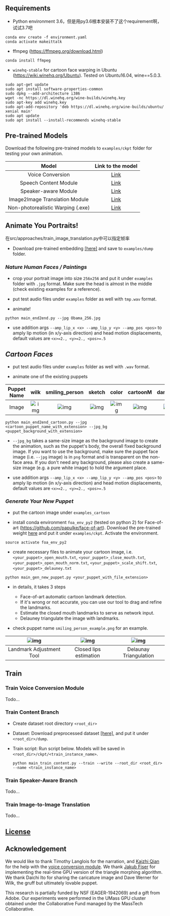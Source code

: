 
## Requirements
- Python environment 3.6，但是用py3.6根本安装不了这个requirement啊，试试3.7吧
```
conda env create -f environment.yaml
conda activate makeittalk
```
- ffmpeg (https://ffmpeg.org/download.html)
```
conda install ffmpeg
```

- `winehq-stable` for cartoon face warping in Ubuntu (https://wiki.winehq.org/Ubuntu). Tested on Ubuntu16.04, wine==5.0.3.
```
sudo apt-get update
sudo apt install software-properties-common
sudo dpkg --add-architecture i386
wget -nc https://dl.winehq.org/wine-builds/winehq.key
sudo apt-key add winehq.key
sudo apt-add-repository 'deb https://dl.winehq.org/wine-builds/ubuntu/ xenial main'
sudo apt update
sudo apt install --install-recommends winehq-stable
```
## Pre-trained Models

Download the following pre-trained models to `examples/ckpt` folder for testing your own animation.

| Model |  Link to the model | 
| :-------------: | :---------------: |
| Voice Conversion  | [Link](https://drive.google.com/file/d/1ZiwPp_h62LtjU0DwpelLUoodKPR85K7x/view?usp=sharing)  |
| Speech Content Module  | [Link](https://drive.google.com/file/d/1r3bfEvTVl6pCNw5xwUhEglwDHjWtAqQp/view?usp=sharing)  |
| Speaker-aware Module  | [Link](https://drive.google.com/file/d/1rV0jkyDqPW-aDJcj7xSO6Zt1zSXqn1mu/view?usp=sharing)  |
| Image2Image Translation Module  | [Link](https://drive.google.com/file/d/1i2LJXKp-yWKIEEgJ7C6cE3_2NirfY_0a/view?usp=sharing)  |
| Non-photorealistic Warping (.exe)  | [Link](https://drive.google.com/file/d/1rlj0PAUMdX8TLuywsn6ds_G6L63nAu0P/view?usp=sharing)  |

## Animate You Portraits!
在src/approaches/train_image_translation.py中可以指定帧率
- Download pre-trained embedding [[here]](https://drive.google.com/file/d/18-0CYl5E6ungS3H4rRSHjfYvvm-WwjTI/view?usp=sharing) and save to `examples/dump` folder.

### _Nature Human Faces / Paintings_

- crop your portrait image into size `256x256` and put it under `examples` folder with `.jpg` format. 
Make sure the head is almost in the middle (check existing examples for a reference).

- put test audio files under `examples` folder as well with `tmp.wav` format.

- animate!

```
python main_end2end.py --jpg Obama_256.jpg
```

- use addition args `--amp_lip_x <x> --amp_lip_y <y> --amp_pos <pos>` 
to amply lip motion (in x/y-axis direction) and head motion displacements, default values are `<x>=2., <y>=2., <pos>=.5`



## _Cartoon Faces_ 

- put test audio files under `examples` folder as well with `.wav` format.

- animate one of the existing puppets

| Puppet Name |  wilk | smiling_person | sketch | color | cartoonM | danbooru1 | 
| :---: | :---: | :---: | :---: | :---: | :---: | :---: |
| Image  | ![img](examples_cartoon/wilk_fullbody.jpg)  | ![img](examples_cartoon/smiling_person_full.png)  | ![img](examples_cartoon/sketch.png)  | ![img](examples_cartoon/color.jpg)  | ![img](examples_cartoon/cartoonM.png)  | ![img](examples_cartoon/danbooru1.jpg)  |

```
python main_end2end_cartoon.py --jpg <cartoon_puppet_name_with_extension> --jpg_bg <puppet_background_with_extension>
```

- `--jpg_bg` takes a same-size image as the background image to create the animation, such as the puppet's body, the overall fixed background image. If you want to use the background, make sure the puppet face image (i.e. `--jpg` image) is in `png` format and is transparent on the non-face area. If you don't need any background, please also create a same-size image (e.g. a pure white image) to hold the argument place.

- use addition args `--amp_lip_x <x> --amp_lip_y <y> --amp_pos <pos>` 
to amply lip motion (in x/y-axis direction) and head motion displacements, default values are `<x>=2., <y>=2., <pos>=.5`

### _Generate Your New Puppet_ 

- put the cartoon image under `examples_cartoon`

- install conda environment `foa_env_py2` (tested on python 2) for Face-of-art (https://github.com/papulke/face-of-art).
 Download the pre-trained weight [here](https://www.dropbox.com/sh/hrxcyug1bmbj6cs/AAAxq_zI5eawcLjM8zvUwaXha?dl=0) and put it under `examples/ckpt`. 
 Activate the environment.

```
source activate foa_env_py2
```

- create necessary files to animate your cartoon image, i.e. 
`<your_puppet>_open_mouth.txt`, `<your_puppet>_close_mouth.txt`, `<your_puppet>_open_mouth_norm.txt`, `<your_puppet>_scale_shift.txt`, `<your_puppet>_delauney.txt`

```
python main_gen_new_puppet.py <your_puppet_with_file_extension>
```

- in details, it takes 3 steps
    - Face-of-art automatic cartoon landmark detection.
    - If it's wrong or not accurate, you can use our tool to drag and refine the landmarks.
    - Estimate the closed mouth landmarks to serve as network input.
    - Delauney triangulate the image with landmarks. 
    
- check puppet name `smiling_person_example.png` for an example. 

| ![img](doc/landmark_adjust.png) | ![img](doc/landmark_closemouth.png) | ![img](doc/landmark_delauney.png)
| :---: | :---: | :---: |
| Landmark Adjustment Tool |  Closed lips estimation | Delaunay Triangulation |

## Train

### Train Voice Conversion Module
Todo...

### Train Content Branch
- Create dataset root directory `<root_dir>`

- Dataset: Download preprocessed dataset [[here]](https://drive.google.com/drive/folders/1EwuAy3j1b9Zc1MsidUfxG_pJGc_cV60O?usp=sharing), and put it under `<root_dir>/dump`.

- Train script: Run script below. Models will be saved in `<root_dir>/ckpt/<train_instance_name>`.

    ```shell script
    python main_train_content.py --train --write --root_dir <root_dir> --name <train_instance_name>
    ```
  
### Train Speaker-Aware Branch
Todo...

### Train Image-to-Image Translation

Todo...

## [License](LICENSE.md)

## Acknowledgement

We would like to thank Timothy Langlois for the narration, and
[Kaizhi Qian](https://scholar.google.com/citations?user=uEpr4C4AAAAJ&hl=en) 
for the help with the [voice conversion module](https://auspicious3000.github.io/icassp-2020-demo/). 
We thank [Jakub Fiser](https://research.adobe.com/person/jakub-fiser/) for implementing the real-time GPU version of the triangle morphing algorithm. 
We thank Daichi Ito for sharing the caricature image and Dave Werner
for Wilk, the gruff but ultimately lovable puppet. 

This research is partially funded by NSF (EAGER-1942069)
and a gift from Adobe. Our experiments were performed in the
UMass GPU cluster obtained under the Collaborative Fund managed
by the MassTech Collaborative.

